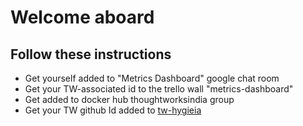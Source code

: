 # Welcome aboard
## Follow these instructions 

-  Get yourself added to "Metrics Dashboard" google chat room
- Get your TW-associated id to the trello wall "metrics-dashboard"
- Get added to docker hub thoughtworksindia group
- Get your TW github Id added to [tw-hygieia](https://github.com/tw-hygieia)
  